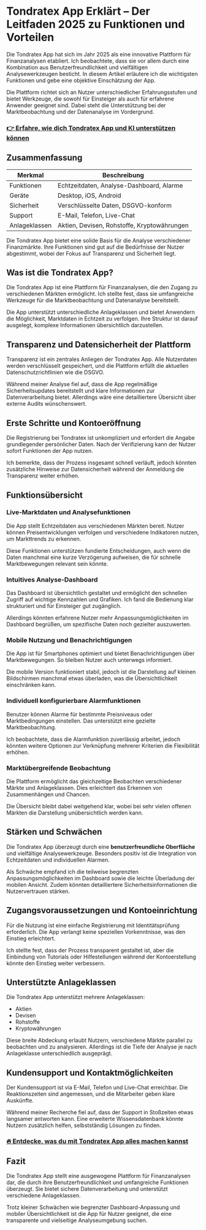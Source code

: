 # Tondratex App Erklärt – Der Leitfaden 2025 zu Funktionen und Vorteilen
   
Die Tondratex App hat sich im Jahr 2025 als eine innovative Plattform für Finanzanalysen etabliert. Ich beobachtete, dass sie vor allem durch eine Kombination aus Benutzerfreundlichkeit und vielfältigen Analysewerkzeugen besticht. In diesem Artikel erläutere ich die wichtigsten Funktionen und gebe eine objektive Einschätzung der App.

Die Plattform richtet sich an Nutzer unterschiedlicher Erfahrungsstufen und bietet Werkzeuge, die sowohl für Einsteiger als auch für erfahrene Anwender geeignet sind. Dabei steht die Unterstützung bei der Marktbeobachtung und der Datenanalyse im Vordergrund.

### [👉 Erfahre, wie dich Tondratex App und KI unterstützen können](https://t.co/N2H4JTVxDZ)
## Zusammenfassung  
| Merkmal                | Beschreibung                                         |
|------------------------|-----------------------------------------------------|
| Funktionen             | Echtzeitdaten, Analyse-Dashboard, Alarme            |
| Geräte                 | Desktop, iOS, Android                                |
| Sicherheit             | Verschlüsselte Daten, DSGVO-konform                  |
| Support                | E-Mail, Telefon, Live-Chat                           |
| Anlageklassen          | Aktien, Devisen, Rohstoffe, Kryptowährungen         |

Die Tondratex App bietet eine solide Basis für die Analyse verschiedener Finanzmärkte. Ihre Funktionen sind gut auf die Bedürfnisse der Nutzer abgestimmt, wobei der Fokus auf Transparenz und Sicherheit liegt.

## Was ist die Tondratex App?  
Die Tondratex App ist eine Plattform für Finanzanalysen, die den Zugang zu verschiedenen Märkten ermöglicht. Ich stellte fest, dass sie umfangreiche Werkzeuge für die Marktbeobachtung und Datenanalyse bereitstellt.

Die App unterstützt unterschiedliche Anlageklassen und bietet Anwendern die Möglichkeit, Marktdaten in Echtzeit zu verfolgen. Ihre Struktur ist darauf ausgelegt, komplexe Informationen übersichtlich darzustellen.

## Transparenz und Datensicherheit der Plattform  
Transparenz ist ein zentrales Anliegen der Tondratex App. Alle Nutzerdaten werden verschlüsselt gespeichert, und die Plattform erfüllt die aktuellen Datenschutzrichtlinien wie die DSGVO.

Während meiner Analyse fiel auf, dass die App regelmäßige Sicherheitsupdates bereitstellt und klare Informationen zur Datenverarbeitung bietet. Allerdings wäre eine detailliertere Übersicht über externe Audits wünschenswert.

## Erste Schritte und Kontoeröffnung  
Die Registrierung bei Tondratex ist unkompliziert und erfordert die Angabe grundlegender persönlicher Daten. Nach der Verifizierung kann der Nutzer sofort Funktionen der App nutzen.

Ich bemerkte, dass der Prozess insgesamt schnell verläuft, jedoch könnten zusätzliche Hinweise zur Datensicherheit während der Anmeldung die Transparenz weiter erhöhen.

## Funktionsübersicht  
### Live-Marktdaten und Analysefunktionen  
Die App stellt Echtzeitdaten aus verschiedenen Märkten bereit. Nutzer können Preisentwicklungen verfolgen und verschiedene Indikatoren nutzen, um Markttrends zu erkennen.

Diese Funktionen unterstützen fundierte Entscheidungen, auch wenn die Daten manchmal eine kurze Verzögerung aufweisen, die für schnelle Marktbewegungen relevant sein könnte.

### Intuitives Analyse-Dashboard  
Das Dashboard ist übersichtlich gestaltet und ermöglicht den schnellen Zugriff auf wichtige Kennzahlen und Grafiken. Ich fand die Bedienung klar strukturiert und für Einsteiger gut zugänglich.

Allerdings könnten erfahrene Nutzer mehr Anpassungsmöglichkeiten im Dashboard begrüßen, um spezifische Daten noch gezielter auszuwerten.

### Mobile Nutzung und Benachrichtigungen  
Die App ist für Smartphones optimiert und bietet Benachrichtigungen über Marktbewegungen. So bleiben Nutzer auch unterwegs informiert.

Die mobile Version funktioniert stabil, jedoch ist die Darstellung auf kleinen Bildschirmen manchmal etwas überladen, was die Übersichtlichkeit einschränken kann.

### Individuell konfigurierbare Alarmfunktionen  
Benutzer können Alarme für bestimmte Preisniveaus oder Marktbedingungen einstellen. Das unterstützt eine gezielte Marktbeobachtung.

Ich beobachtete, dass die Alarmfunktion zuverlässig arbeitet, jedoch könnten weitere Optionen zur Verknüpfung mehrerer Kriterien die Flexibilität erhöhen.

### Marktübergreifende Beobachtung  
Die Plattform ermöglicht das gleichzeitige Beobachten verschiedener Märkte und Anlageklassen. Dies erleichtert das Erkennen von Zusammenhängen und Chancen.

Die Übersicht bleibt dabei weitgehend klar, wobei bei sehr vielen offenen Märkten die Darstellung unübersichtlich werden kann.

## Stärken und Schwächen  
Die Tondratex App überzeugt durch eine **benutzerfreundliche Oberfläche** und vielfältige Analysewerkzeuge. Besonders positiv ist die Integration von Echtzeitdaten und individuellen Alarmen.  

Als Schwäche empfand ich die teilweise begrenzten Anpassungsmöglichkeiten im Dashboard sowie die leichte Überladung der mobilen Ansicht. Zudem könnten detailliertere Sicherheitsinformationen die Nutzervertrauen stärken.

## Zugangsvoraussetzungen und Kontoeinrichtung  
Für die Nutzung ist eine einfache Registrierung mit Identitätsprüfung erforderlich. Die App verlangt keine speziellen Vorkenntnisse, was den Einstieg erleichtert.

Ich stellte fest, dass der Prozess transparent gestaltet ist, aber die Einbindung von Tutorials oder Hilfestellungen während der Kontoerstellung könnte den Einstieg weiter verbessern.

## Unterstützte Anlageklassen  
Die Tondratex App unterstützt mehrere Anlageklassen:  
- Aktien  
- Devisen  
- Rohstoffe  
- Kryptowährungen  

Diese breite Abdeckung erlaubt Nutzern, verschiedene Märkte parallel zu beobachten und zu analysieren. Allerdings ist die Tiefe der Analyse je nach Anlageklasse unterschiedlich ausgeprägt.

## Kundensupport und Kontaktmöglichkeiten  
Der Kundensupport ist via E-Mail, Telefon und Live-Chat erreichbar. Die Reaktionszeiten sind angemessen, und die Mitarbeiter geben klare Auskünfte.

Während meiner Recherche fiel auf, dass der Support in Stoßzeiten etwas langsamer antworten kann. Eine erweiterte Wissensdatenbank könnte Nutzern zusätzlich helfen, selbstständig Lösungen zu finden.

### [🔥 Entdecke, was du mit Tondratex App alles machen kannst](https://t.co/N2H4JTVxDZ)
## Fazit  
Die Tondratex App stellt eine ausgewogene Plattform für Finanzanalysen dar, die durch ihre Benutzerfreundlichkeit und umfangreiche Funktionen überzeugt. Sie bietet sichere Datenverarbeitung und unterstützt verschiedene Anlageklassen.

Trotz kleiner Schwächen wie begrenzter Dashboard-Anpassung und mobiler Übersichtlichkeit ist die App für Nutzer geeignet, die eine transparente und vielseitige Analyseumgebung suchen.